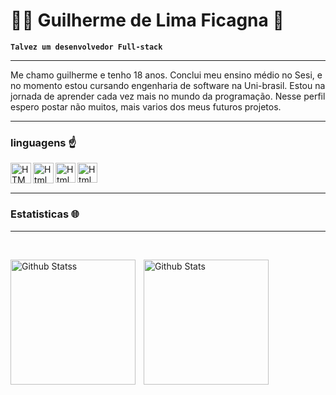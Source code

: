 # 👨‍💻 Guilherme de Lima Ficagna 🍻

**`Talvez um desenvolvedor Full-stack`**

---

Me chamo guilherme e tenho 18 anos. Conclui meu ensino médio no Sesi, e no momento estou cursando engenharia de software na Uni-brasil. Estou na jornada de aprender cada vez mais no mundo da programação. Nesse perfil espero postar não muitos, mais varios dos meus futuros projetos.

---

### linguagens ☝️

<img
    align="left"
    alt="HTML"
    title="HTML"
    width=33px
    style="padding-rigth: 10px;"
    src="https://cdn.jsdelivr.net/gh/devicons/devicon@latest/icons/python/python-original-wordmark.svg" 
/>

<img
    align="left"
    title="Html"
    width=33px
    style="padding-rigth: 10px;"
    src="https://cdn.jsdelivr.net/gh/devicons/devicon@latest/icons/java/java-original-wordmark.svg"   
/>

<img
    align="left"
    title="Html"
    width=32px
    style="padding-rigth: 10px;"
    src="https://cdn.jsdelivr.net/gh/devicons/devicon@latest/icons/html5/html5-original-wordmark.svg" 
/>

<img
    align="left"
    title="Html"
    width=32px
    style="padding-rigth: 10px;"
    src="https://cdn.jsdelivr.net/gh/devicons/devicon@latest/icons/css3/css3-original-wordmark.svg" 
/>
          
<br/>
<br/>

---

### Estatisticas 🌐

---

<br/>

<img 
    align="left"
    alt="Github Statss"
    height="200"
    style="padding-right: 10px;"
    src="https://github-readme-stats.vercel.app/api?username=GuilhermeLimaFicagna&show_icons=true&theme=tokyonight&include_all_commits=true&locale=pt-br"
/>

<img 
    align="left"
    alt="Github Stats"
    height="200"
    style="padding-right: 10px;"
    src="https://github-readme-stats.vercel.app/api/top-langs/?username=GuilhermeLimaFicagna&theme=tokyonight&layout=compact&custom_title=Tecnologias&langs_count=4"
/>
